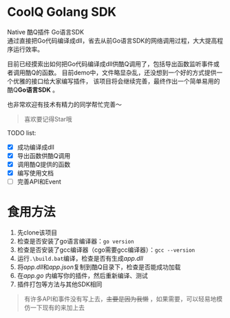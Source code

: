 # CoolQ Golang SDK
Native 酷Q插件 Go语言SDK  
通过直接把Go代码编译成dll，省去从前Go语言SDK的网络调用过程，大大提高程序运行效率。

目前已经摸索出如何把Go代码编译成dll供酷Q调用了，包括导出函数监听事件或者调用酷Q的函数。
目前demo中，文件略显杂乱，还没想到一个好的方式提供一个优雅的接口给大家编写插件，
该项目将会继续完善，最终作出一个简单易用的酷Q**Go语言SDK** 。

也非常欢迎有技术有精力的同学帮忙完善～

> 喜欢要记得Star哦

TODO list:
- [x] 成功编译成dll
- [x] 导出函数供酷Q调用
- [x] 调用酷Q提供的函数
- [X] 编写使用文档
- [ ] 完善API和Event

# 食用方法
1. 先clone该项目
2. 检查是否安装了go语言编译器：`go version`
3. 检查是否安装了gcc编译器（cgo需要gcc编译器）：`gcc --version`
4. 运行`.\build.bat`编译，检查是否有生成*app.dll*
5. 将*app.dll*和*app.json*复制到酷Q目录下，检查是否能成功加载
6. 在*app.go* 内编写你的插件，然后重新编译、测试
7. 插件打包等方法与其他SDK相同
> 有许多API和事件没有写上去，~~主要是因为我懒~~ ，如果需要，可以轻易地模仿一下现有的来加上去